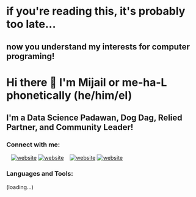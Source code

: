 # if you're reading this, it's probably too late...
## now you understand my interests for computer programing!

# Hi there 👋 I'm Mijail or me-ha-L phonetically (he/him/el)


## I'm a Data Science Padawan, Dog Dag, Relied Partner, and Community Leader!

### Connect with me:

&nbsp;&nbsp;
[![website](./img/twitter-light.svg)](https://twitter.com/codestackr#gh-light-mode-only)
[![website](./img/twitter-dark.svg)](https://twitter.com/codestackr#gh-dark-mode-only)
&nbsp;&nbsp;
[![website](./img/linkedin-light.svg)](https://linkedin.com/in/codeSTACKr#gh-light-mode-only)
[![website](./img/linkedin-dark.svg)](https://linkedin.com/in/codeSTACKr#gh-dark-mode-only)
&nbsp;&nbsp;

### Languages and Tools:

(loading...)



[twitter]: https://twitter.com/mijail_mariano
[linkedin]: https://linkedin.com/in/mijailmariano/